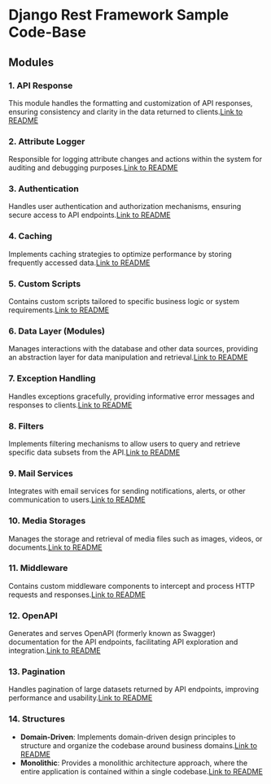# Django Rest Framework Sample Code-Base

## Modules

### 1. API Response
This module handles the formatting and customization of API responses, ensuring consistency and clarity in the data returned to clients.[Link to README](./APIResponse/README.md)

### 2. Attribute Logger
Responsible for logging attribute changes and actions within the system for auditing and debugging purposes.[Link to README](./Attribute-Logger/README.md)

### 3. Authentication
Handles user authentication and authorization mechanisms, ensuring secure access to API endpoints.[Link to README](./Authentication/README.md)

### 4. Caching
Implements caching strategies to optimize performance by storing frequently accessed data.[Link to README](./caching/README.md)

### 5. Custom Scripts
Contains custom scripts tailored to specific business logic or system requirements.[Link to README](./custom-scripts/README.md)

### 6. Data Layer (Modules)
Manages interactions with the database and other data sources, providing an abstraction layer for data manipulation and retrieval.[Link to README](./data-layer(models)/README.md)

### 7. Exception Handling
Handles exceptions gracefully, providing informative error messages and responses to clients.[Link to README](./exception-handling/README.md)

### 8. Filters
Implements filtering mechanisms to allow users to query and retrieve specific data subsets from the API.[Link to README](./filters/README.md)

### 9. Mail Services
Integrates with email services for sending notifications, alerts, or other communication to users.[Link to README](./MailServices/README.md)

### 10. Media Storages
Manages the storage and retrieval of media files such as images, videos, or documents.[Link to README](./media-storages/README.md)

### 11. Middleware
Contains custom middleware components to intercept and process HTTP requests and responses.[Link to README](./middlewares/README.md)

### 12. OpenAPI
Generates and serves OpenAPI (formerly known as Swagger) documentation for the API endpoints, facilitating API exploration and integration.[Link to README](./OpenApi/README.md)

### 13. Pagination
Handles pagination of large datasets returned by API endpoints, improving performance and usability.[Link to README](./pagination/README.md)

### 14. Structures
- **Domain-Driven**: Implements domain-driven design principles to structure and organize the codebase around business domains.[Link to README](./Structure/Domain-Driven/README.md)
- **Monolithic**: Provides a monolithic architecture approach, where the entire application is contained within a single codebase.[Link to README](./Structure/monolithic/README.md)